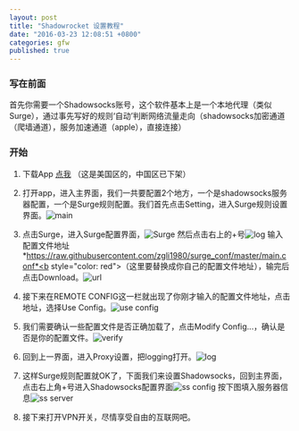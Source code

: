```yaml
---
layout: post
title: "Shadowrocket 设置教程"
date: "2016-03-23 12:08:51 +0800"
categories: gfw
published: true
---
```




### 写在前面    
首先你需要一个Shadowsocks账号，这个软件基本上是一个本地代理（类似Surge），通过事先写好的规则‘自动’判断网络流量走向（shadowsocks加密通道（爬墙通道），服务加速通道（apple），直接连接）

### 开始
1. 下载App [点我](https://itunes.apple.com/us/app/shadowrocket-for-shadowsocks/id932747118?mt=8#) （这是美国区的，中国区已下架）    

2. 打开app，进入主界面，我们一共要配置2个地方，一个是shadowsocks服务器配置，一个是Surge规则配置。我们首先点击Setting，进入Surge规则设置界面。![main][1]    

3. 点击Surge，进入Surge配置界面，![Surge][2]    然后点击右上的+号![log][7]     输入配置文件地址*https://raw.githubusercontent.com/zgli1980/surge_conf/master/main.conf*<b style="color: red">（这里要替换成你自己的配置文件地址）</b>，输完后点击Download。![url][8]    

4. 接下来在REMOTE CONFIG这一栏就出现了你刚才输入的配置文件地址，点击地址，选择Use Config。![use config][3]    

5. 我们需要确认一些配置文件是否正确加载了，点击Modify Config...，确认是否是你的配置文件。![verify][4]     

6. 回到上一界面，进入Proxy设置，把logging打开。![log][5]    

7. 这样Surge规则配置就OK了，下面我们来设置Shadowsocks，回到主界面，点击右上角+号进入Shadowsocks配置界面![ss config][9]     按下图填入服务器信息![ss server][6]    

8. 接下来打开VPN开关，尽情享受自由的互联网吧。


[1]: https://raw.githubusercontent.com/zgli1980/zgli1980.github.io/master/_src/20160323_shadowrocket/1.jpg
[2]: https://raw.githubusercontent.com/zgli1980/zgli1980.github.io/master/_src/20160323_shadowrocket/2.jpg
[3]: https://raw.githubusercontent.com/zgli1980/zgli1980.github.io/master/_src/20160323_shadowrocket/3.jpg
[4]: https://raw.githubusercontent.com/zgli1980/zgli1980.github.io/master/_src/20160323_shadowrocket/4.jpg
[5]: https://raw.githubusercontent.com/zgli1980/zgli1980.github.io/master/_src/20160323_shadowrocket/5.jpg
[6]: https://raw.githubusercontent.com/zgli1980/zgli1980.github.io/master/_src/20160323_shadowrocket/6.PNG
[7]: https://raw.githubusercontent.com/zgli1980/zgli1980.github.io/master/_src/20160323_shadowrocket/7.PNG
[8]: https://raw.githubusercontent.com/zgli1980/zgli1980.github.io/master/_src/20160323_shadowrocket/8.PNG
[9]: https://raw.githubusercontent.com/zgli1980/zgli1980.github.io/master/_src/20160323_shadowrocket/9.PNG
